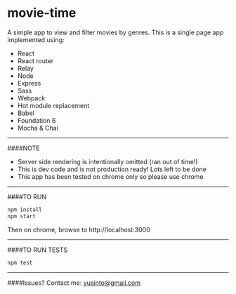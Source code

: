 # movie-time
A simple app to view and filter movies by genres.
This is a single page app implemented using:

 * React
 * React router
 * Relay
 * Node
 * Express
 * Sass
 * Webpack
 * Hot module replacement
 * Babel
 * Foundation 6
 * Mocha & Chai
 - - - -

####NOTE
 * Server side rendering is intentionally omitted (ran out of time!)
 * This is dev code and is not production ready! Lots left to be done
 * This app has been tested on chrome only so please use chrome
 - - - -

####TO RUN
```javascript
npm install
npm start
```

Then on chrome, browse to http://localhost:3000
- - - -
####TO RUN TESTS
```javascript
npm test
```
----
####Issues?
Contact me: yusinto@gmail.com

